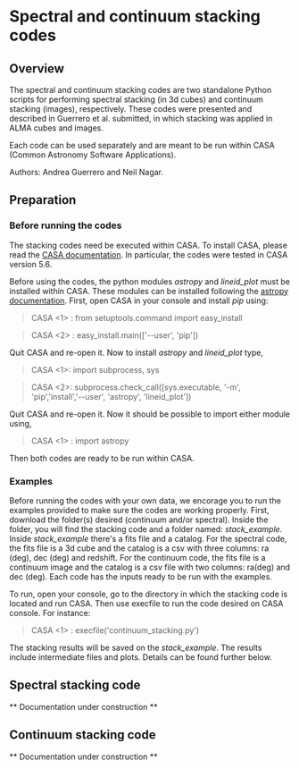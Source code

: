 # Spectral and continuum stacking codes 

## Overview
The spectral and continuum stacking codes are two standalone Python scripts for performing spectral stacking (in 3d cubes) and continuum stacking (images), respectively. 
These codes were presented and described in Guerrero et al. submitted, in which stacking was applied in ALMA cubes and images.

Each code can be used separately and are meant to be run within CASA (Common Astronomy Software Applications).

Authors: Andrea Guerrero and Neil Nagar.

## Preparation 
### Before running the codes
The stacking codes need be executed within CASA. To install CASA, please read the [CASA documentation](https://casa.nrao.edu/casa_obtaining.shtml). In particular, the codes were tested in CASA version 5.6.

Before using the codes, the python modules _astropy_ and _lineid_plot_ must be installed within CASA. These modules can be installed following the [astropy documentation](https://docs.astropy.org/en/stable/install.html\#installing-astropy-into-casa). First, open CASA in your console and install _pip_ using:

> CASA <1> : from setuptools.command import easy_install

> CASA <2> : easy_install.main(['--user', 'pip'])

Quit CASA and re-open it. Now to install _astropy_ and _lineid_plot_ type,

> CASA <1>: import subprocess, sys

> CASA <2>: subprocess.check_call([sys.executable, '-m', 'pip','install','--user', 'astropy', 'lineid_plot'])

Quit CASA and re-open it. Now it should be possible to import either module using, 

> CASA <1> : import astropy

Then both codes are ready to be run within CASA.

### Examples
Before running the codes with your own data, we encorage you to run the examples provided to make sure the codes are working properly. 
First, download the folder(s) desired (continuum and/or spectral). Inside the folder, you will find the stacking code and a folder named: _stack_example_.
Inside _stack_example_ there's a fits file and a catalog. For the spectral code, the fits file is a 3d cube and the catalog is a csv with three columns: ra (deg), dec (deg) and redshift. 
For the continuum code, the fits file is a continuum image and the catalog is a csv file with two columns: ra(deg) and dec (deg). Each code has the inputs ready to be run with the examples.

To run, open your console, go to the directory in which the stacking code is located and run CASA. Then use execfile to run the code desired on CASA console. For instance:
> CASA <1> : execfile('continuum_stacking.py')

The stacking results will be saved on the _stack_example_. The results include intermediate files and plots. Details can be found further below. 

## Spectral stacking code 
** Documentation under construction ** 

## Continuum stacking code 
** Documentation under construction ** 





